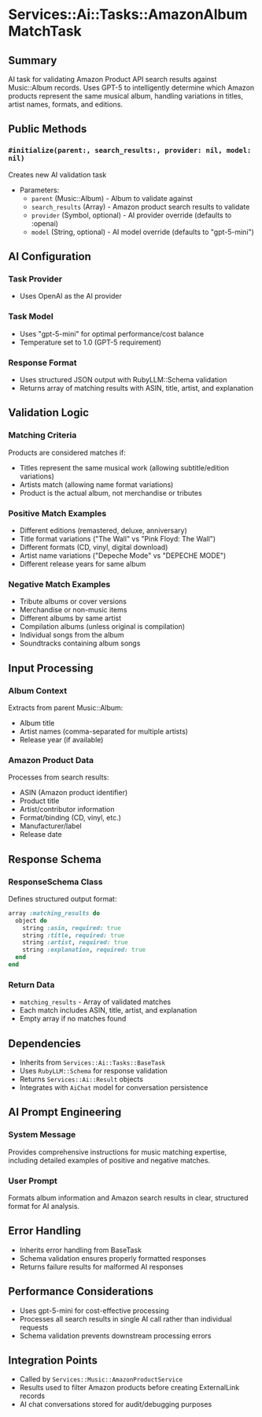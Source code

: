 # Services::Ai::Tasks::AmazonAlbumMatchTask

## Summary
AI task for validating Amazon Product API search results against Music::Album records. Uses GPT-5 to intelligently determine which Amazon products represent the same musical album, handling variations in titles, artist names, formats, and editions.

## Public Methods

### `#initialize(parent:, search_results:, provider: nil, model: nil)`
Creates new AI validation task
- Parameters:
  - `parent` (Music::Album) - Album to validate against
  - `search_results` (Array) - Amazon product search results to validate
  - `provider` (Symbol, optional) - AI provider override (defaults to :openai)
  - `model` (String, optional) - AI model override (defaults to "gpt-5-mini")

## AI Configuration

### Task Provider
- Uses OpenAI as the AI provider

### Task Model
- Uses "gpt-5-mini" for optimal performance/cost balance
- Temperature set to 1.0 (GPT-5 requirement)

### Response Format
- Uses structured JSON output with RubyLLM::Schema validation
- Returns array of matching results with ASIN, title, artist, and explanation

## Validation Logic

### Matching Criteria
Products are considered matches if:
- Titles represent the same musical work (allowing subtitle/edition variations)
- Artists match (allowing name format variations)
- Product is the actual album, not merchandise or tributes

### Positive Match Examples
- Different editions (remastered, deluxe, anniversary)
- Title format variations ("The Wall" vs "Pink Floyd: The Wall")
- Different formats (CD, vinyl, digital download)
- Artist name variations ("Depeche Mode" vs "DEPECHE MODE")
- Different release years for same album

### Negative Match Examples
- Tribute albums or cover versions
- Merchandise or non-music items
- Different albums by same artist
- Compilation albums (unless original is compilation)
- Individual songs from the album
- Soundtracks containing album songs

## Input Processing

### Album Context
Extracts from parent Music::Album:
- Album title
- Artist names (comma-separated for multiple artists)
- Release year (if available)

### Amazon Product Data
Processes from search results:
- ASIN (Amazon product identifier)
- Product title
- Artist/contributor information
- Format/binding (CD, vinyl, etc.)
- Manufacturer/label
- Release date

## Response Schema

### ResponseSchema Class
Defines structured output format:
```ruby
array :matching_results do
  object do
    string :asin, required: true
    string :title, required: true
    string :artist, required: true
    string :explanation, required: true
  end
end
```

### Return Data
- `matching_results` - Array of validated matches
- Each match includes ASIN, title, artist, and explanation
- Empty array if no matches found

## Dependencies
- Inherits from `Services::Ai::Tasks::BaseTask`
- Uses `RubyLLM::Schema` for response validation
- Returns `Services::Ai::Result` objects
- Integrates with `AiChat` model for conversation persistence

## AI Prompt Engineering

### System Message
Provides comprehensive instructions for music matching expertise, including detailed examples of positive and negative matches.

### User Prompt
Formats album information and Amazon search results in clear, structured format for AI analysis.

## Error Handling
- Inherits error handling from BaseTask
- Schema validation ensures properly formatted responses
- Returns failure results for malformed AI responses

## Performance Considerations
- Uses gpt-5-mini for cost-effective processing
- Processes all search results in single AI call rather than individual requests
- Schema validation prevents downstream processing errors

## Integration Points
- Called by `Services::Music::AmazonProductService`
- Results used to filter Amazon products before creating ExternalLink records
- AI chat conversations stored for audit/debugging purposes